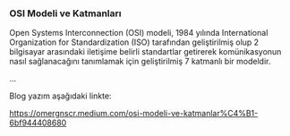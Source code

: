 ### OSI Modeli ve Katmanları

Open Systems Interconnection (OSI) modeli, 1984 yılında International Organization for Standardization (ISO) tarafından geliştirilmiş olup 2 bilgisayar arasındaki iletişime belirli standartlar getirerek komünikasyonun nasıl sağlanacağını tanımlamak için geliştirilmiş 7 katmanlı bir modeldir.

...

Blog yazım aşağıdaki linkte:

https://omergnscr.medium.com/osi-modeli-ve-katmanlar%C4%B1-6bf944408680
